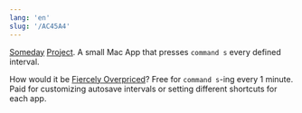 ```yaml
---
lang: 'en'
slug: '/AC45A4'
---
```


[Someday](./../.././docs/pages/Someday.md) [Project](./../.././docs/pages/Project.md). A small Mac App that presses `command s` every defined interval.

How would it be [Fiercely Overpriced](./../.././docs/pages/Fiercely%20Overpriced.md)?
Free for `command s`-ing every 1 minute.
Paid for customizing autosave intervals or setting different shortcuts for each app.

<head>
  <html lang="en-US"/>
</head>

